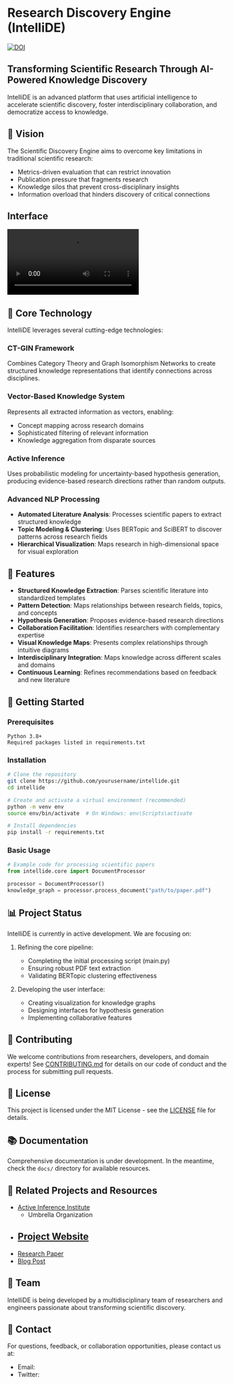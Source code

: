 # Research Discovery Engine (IntelliDE)

[![DOI](https://zenodo.org/badge/948595787.svg)](https://doi.org/10.5281/zenodo.15084931)

## Transforming Scientific Research Through AI-Powered Knowledge Discovery

IntelliDE is an advanced platform that uses artificial intelligence to accelerate scientific discovery, foster interdisciplinary collaboration, and democratize access to knowledge.

## 🌟 Vision

The Scientific Discovery Engine aims to overcome key limitations in traditional scientific research:
- Metrics-driven evaluation that can restrict innovation
- Publication pressure that fragments research
- Knowledge silos that prevent cross-disciplinary insights
- Information overload that hinders discovery of critical connections

## Interface
![](Docs/Images/DE3.mov)

## 🧠 Core Technology

IntelliDE leverages several cutting-edge technologies:

### CT-GIN Framework
Combines Category Theory and Graph Isomorphism Networks to create structured knowledge representations that identify connections across disciplines.

### Vector-Based Knowledge System
Represents all extracted information as vectors, enabling:
- Concept mapping across research domains
- Sophisticated filtering of relevant information
- Knowledge aggregation from disparate sources

### Active Inference
Uses probabilistic modeling for uncertainty-based hypothesis generation, producing evidence-based research directions rather than random outputs.

### Advanced NLP Processing
- **Automated Literature Analysis**: Processes scientific papers to extract structured knowledge
- **Topic Modeling & Clustering**: Uses BERTopic and SciBERT to discover patterns across research fields
- **Hierarchical Visualization**: Maps research in high-dimensional space for visual exploration

## 🔧 Features

- **Structured Knowledge Extraction**: Parses scientific literature into standardized templates
- **Pattern Detection**: Maps relationships between research fields, topics, and concepts
- **Hypothesis Generation**: Proposes evidence-based research directions
- **Collaboration Facilitation**: Identifies researchers with complementary expertise
- **Visual Knowledge Maps**: Presents complex relationships through intuitive diagrams
- **Interdisciplinary Integration**: Maps knowledge across different scales and domains
- **Continuous Learning**: Refines recommendations based on feedback and new literature

## 🚀 Getting Started

### Prerequisites
```
Python 3.8+
Required packages listed in requirements.txt
```

### Installation
```bash
# Clone the repository
git clone https://github.com/yourusername/intellide.git
cd intellide

# Create and activate a virtual environment (recommended)
python -m venv env
source env/bin/activate  # On Windows: env\Scripts\activate

# Install dependencies
pip install -r requirements.txt
```

### Basic Usage
```python
# Example code for processing scientific papers
from intellide.core import DocumentProcessor

processor = DocumentProcessor()
knowledge_graph = processor.process_document("path/to/paper.pdf")
```

## 📊 Project Status

IntelliDE is currently in active development. We are focusing on:

1. Refining the core pipeline:
   - Completing the initial processing script (main.py)
   - Ensuring robust PDF text extraction
   - Validating BERTopic clustering effectiveness

2. Developing the user interface:
   - Creating visualization for knowledge graphs
   - Designing interfaces for hypothesis generation
   - Implementing collaborative features

## 🤝 Contributing

We welcome contributions from researchers, developers, and domain experts! See [CONTRIBUTING.md](CONTRIBUTING.md) for details on our code of conduct and the process for submitting pull requests.

## 📜 License

This project is licensed under the MIT License - see the [LICENSE](LICENSE) file for details.

## 📚 Documentation

Comprehensive documentation is under development. In the meantime, check the `docs/` directory for available resources.

## 🔗 Related Projects and Resources
- [Active Inference Institute](https://www.activeinference.institute/)
  - Umbrella Organization
- [Project Website](https://explore-the-unknown.vercel.app/)
  - 
- [Research Paper](https://arxiv.org/abs/...)
- [Blog Post](https://blog.example.com/intellide-announcement)

## 👥 Team

IntelliDE is being developed by a multidisciplinary team of researchers and engineers passionate about transforming scientific discovery.

## 📧 Contact

For questions, feedback, or collaboration opportunities, please contact us at:
- Email: 
- Twitter: 
